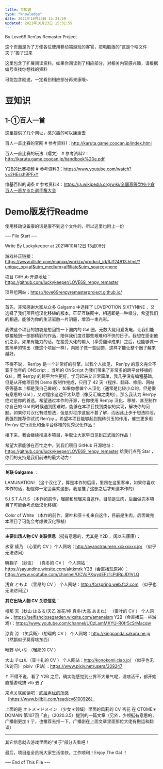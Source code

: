 ```yaml
---
title: 豆知识
type: "knowledge"
date: 2021年10月23日 15:31:59
updated: 2021年10月23日 15:31:59
---
```


By Love69 Ren'py Remaster Project

这个页面是为了方便各位使用移动端游玩的客官，把电脑版的“这是个啥文件夹？”搬了过来

这里包含了扩展阅读资料，如果你阅读到了相应部分，对相关内容感兴趣，请根据编号查找你想找的资料

可能包含剧透，一定看到相应部分再来康哦~

# 豆知识

## 1-①百人一首

这里提供了几个网址，感兴趣的可以康康去

百人一首比赛的官网    # 参考资料1：http://karuta.game.coocan.jp/index.html

百人一首比赛的玩法（嘤文）    # 参考资料2：http://karuta.game.coocan.jp/handbook%20e.pdf

Y2B的比赛视频    # 参考资料3：https://www.youtube.com/watch?v=2HEssh9PFxY

维基百科的词条    # 参考资料4：https://ja.wikipedia.org/wiki/全国高等学校小倉百人一首かるた選手権大会

# Demo版发行Readme

使用移动设备康的话是康不到这个文件的，所以这里也附上一份

--- File Start ---

Write By Luckykeeper at 2021年10月12日 13点08分

游戏补正链接：https://www.dlsite.com/maniax/work/=/product_id/RJ124813.html/?unique_op=af&utm_medium=affiliate&utm_source=none

项目 GitHub 开源地址：https://github.com/luckykeeper/LOVE69_renpy_remaster

项目组网站：https://love69renpyremasterproject.github.io/

------

首先，非常感谢大家从众多 Galgame 中选择了 LOVEPOTION SIXTYNINE ，又选择了我们项目组汉化移植的版本，茫茫互联网中，相遇即是一种缘分，希望我们的相遇，能够为你的生活驱散一片阴霾，增添一束光彩。

我做这个项目的初衷是想回馈一下国内的 Gal 圈，无数大佬用爱发电，让我们能够接触到一部部精彩的作品，陪伴我们度过那些艰难和不快的日子。我想在感谢他们之余，如果有能力的话，在接受大佬的输入（享受翻译成果）之后，也能够做一些简单的输出（像这个项目一样），向圈子做一些回馈，这样才能让整个圈子越来越好。

不得不说， Ren'py 是一个非常好的引擎，以我个人拙见， Ren'py 的意义完全不亚于当年的 ONScript ，当年的 ONScript 为我们带来了非常多的跨平台移植的 Gal ，而 Ren‘py 的跨平台性更好，学习起来又非常简单，我几乎没有编程基础，但是从开始项目到 Demo 版制作完成，只用了 42 天（程序、翻译、修图、网站等等基本上都是我自己做的），如果你想做个人汉化（通常是比较小众的，但是很有意思的 Gal ），又对程序这边不太熟悉（像反汇编之类的），那么我认为 Ren’py 绝对是你的首选。希望通过本作的开源，在你使用 Ren‘py 汉化、移植、甚至制作你自己的 Gal 的时候遇到困难时，能够在本项目找到类似的实现，解决你的问题。如果你对汉化有过想法，但是对程序这里不甚了解，而因此止步于想法阶段，我强烈推荐你试试 Ren'py 。希望本项目能够起到抛砖引玉的作用，催生更多用 Ren’py 进行汉化和全平台移植的优秀汉化作品！

接下来，我会继续推进本项目，争取让大家早日见到正式版的作品！

希望大家能够在百忙之中，到我们项目 GitHub 开源地址：https://github.com/luckykeeper/LOVE69_renpy_remaster 给我们点亮 Star ，你们的支持是我们前进的最大动力！

------

**关联  Galgame** ：

LAMUNATION! （这个汉化了，算是本作的后续，里昂在这里客串，如果你喜欢本作的话，相信你一定会喜欢这部，我是推了这部之后才知道本作的）

S.I.S.T.A.R.S （本作的前作，瑠那和想瑠来自这作，目前是生肉，后面做完本项目了可能会考虑做汉化移植）

Color of White （本作的前作，雾叶和亚十礼来自这作，目前是生肉，后面做完本项目了可能会考虑做汉化移植）

------

**主要出场人物 CV 关联信息**（挺有意思的，尤其是 Y2B ，阔以去康康）：

氷室 綾乃 （心爱的 CV ）个人网站：http://ayanotraumen.xxxxxxxx.jp/ （似乎无法访问）

暁鞠子 （紗友） （真冬的 CV ） 个人网站：https://sayundine.wixsite.com/aktkmrk Y2B（会直播玩原神）：https://www.youtube.com/channel/UCVoPXwydEFz1cPdRpJD1VLQ

浅倉 ともよ （里昂的 CV ） 个人网站：http://forspring.web.fc2.com （似乎也无法访问辽）

**其它出场人物 CV 关联信息**：

椎那 天（秋山 はるる/天乙 准花/柊 真冬/大高 あまね） （雾叶的 CV ） 个人网站：https://selfishclosegarden.wixsite.com/amaneism Y2B（会直播玩一些游戏）：https://www.youtube.com/channel/UCzLamMXYU-R0fr5cSrMacqw

涼貴 涼 （笑兵衛）（想瑠的 CV ） 个人网站：http://kingpanda.sakura.ne.jp （然鹅似乎莫得啥东西）

唯野 ゆいな （瑠那的 CV ）

大山 チロル（亚十礼的 CV ） 个人网站：http://konokomi.ciao.jp/ （似乎也无法访问） pixiv（P站）：https://www.pixiv.net/users/309247

↑ 不得不说，看了 Y2B 之后，确实能感觉到业界不大景气呢，没啥活干，都开始直播游戏搞 vtb 去了

来点关联阅读吧：[底层声优的所感](https://www.bilibili.com/read/cv6100926)（https://www.bilibili.com/read/cv6100926）

上面的是 オトメ＊ドメイン （少女＊领域）里面的风莉的 CV 杏花 在  OTOME＊DOMAIN 第107回「哀」（2020.3.5）提到的一篇文章（另外，少领挺有意思的，广播剧更加彳亍，也推荐去推一下，广播剧在上面文章里面那位大佬有搬运和翻译）

------

其它信息就去游戏里面的“关于”部分去看吧！

最后，项目组全员祝大家生活愉快，工作顺利！Enjoy The Gal ！

--- End of This File ---
